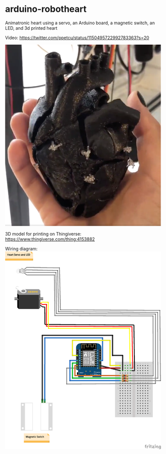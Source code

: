 # arduino-robotheart
Animatronic heart using a servo, an Arduino board, a magnetic switch, an LED, and 3d printed heart

Video: https://twitter.com/ppetcu/status/1150495722992783363?s=20

![Screenshot](screenshot.png)

3D model for printing on Thingiverse: https://www.thingiverse.com/thing:4153882

Wiring diagram:
![Wiring](robot_heart_bb.png)
